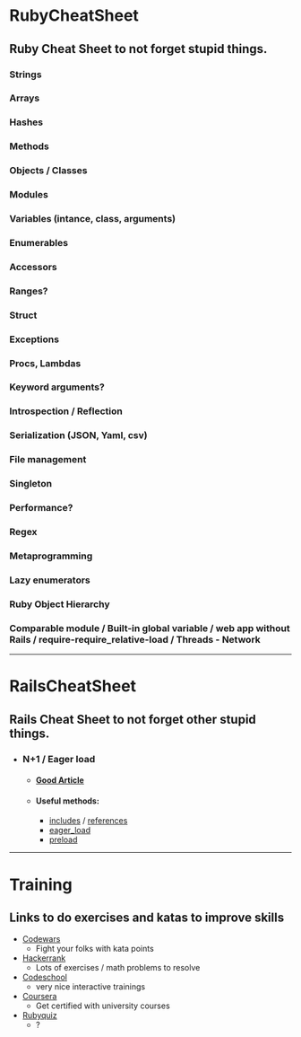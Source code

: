 # RubyCheatSheet
## Ruby Cheat Sheet to not forget stupid things.

### Strings
### Arrays
### Hashes
### Methods
### Objects / Classes
### Modules
### Variables (intance, class, arguments)
### Enumerables
### Accessors
### Ranges?
### Struct
### Exceptions
### Procs, Lambdas
### Keyword arguments?
### Introspection / Reflection
### Serialization (JSON, Yaml, csv)
### File management
### Singleton
### Performance?
### Regex
### Metaprogramming
### Lazy enumerators
### Ruby Object Hierarchy
### Comparable module / Built-in global variable / web app without Rails / require-require_relative-load / Threads - Network
---

# RailsCheatSheet
## Rails Cheat Sheet to not forget other stupid things.

- ### N+1 / Eager load
  - #### [Good Article](https://goiabada.blog/to-join-or-not-to-join-an-act-of-includes-f6728fcefea3)
  - #### Useful methods: 
    - [includes](https://apidock.com/rails/v4.2.7/ActiveRecord/QueryMethods/includes) / [references](https://apidock.com/rails/ActiveRecord/QueryMethods/references)
    - [eager_load](https://apidock.com/rails/v4.2.7/ActiveRecord/QueryMethods/eager_load)
    - [preload](https://apidock.com/rails/ActiveRecord/QueryMethods/preload)



---
# Training
## Links to do exercises and katas to improve skills

- [Codewars](https://www.codewars.com)
  - Fight your folks with kata points
- [Hackerrank](https://www.hackerrank.com)
  - Lots of exercises / math problems to resolve
- [Codeschool](https://www.codeschool.com/)
  - very nice interactive trainings
- [Coursera](https://www.coursera.org/)
  - Get certified with university courses
- [Rubyquiz](http://rubyquiz.com/)
  - ?
